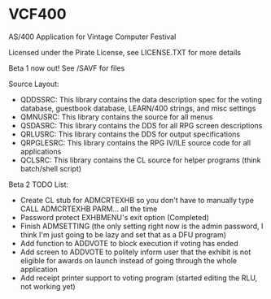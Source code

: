 # VCF400
 AS/400 Application for Vintage Computer Festival

 Licensed under the Pirate License, see LICENSE.TXT for more details

 Beta 1 now out! See /SAVF for files

Source Layout:

* QDDSSRC: 	This library contains the data description spec for the voting database, guestbook database, LEARN/400 strings, and misc settings
* QMNUSRC:	This library contains the source for all menus
* QSDASRC:	This library contains the DDS for all RPG screen descriptions
* QRLUSRC:      This library contains the DDS for output specifications
* QRPGLESRC:	This library contains the RPG IV/ILE source code for all applications
* QCLSRC:       This library contains the CL source for helper programs (think batch/shell script)


Beta 2 TODO List:


* Create CL stub for ADMCRTEXHB so you don't have to manually type CALL ADMCRTEXHB PARM... all the time
* Password protect EXHBMENU's exit option (Completed)
* Finish ADMSETTING (the only setting right now is the admin password, I think I'm just going to be lazy and set that as a DFU program)
* Add function to ADDVOTE to block execution if voting has ended
* Add screen to ADDVOTE to politely inform user that the exhibit is not eligible for awards on launch instead of going through the whole application
* Add receipt printer support to voting program (started editing the RLU, not working yet)
